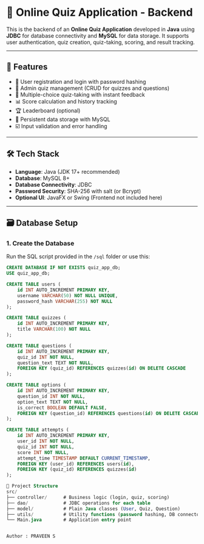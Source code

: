 # 🧠 Online Quiz Application - Backend

This is the backend of an **Online Quiz Application** developed in **Java** using **JDBC** for database connectivity and **MySQL** for data storage. It supports user authentication, quiz creation, quiz-taking, scoring, and result tracking.

---

## 📌 Features

- 🔐 User registration and login with password hashing
- 📝 Admin quiz management (CRUD for quizzes and questions)
- 🎯 Multiple-choice quiz-taking with instant feedback
- 📊 Score calculation and history tracking
- 🏆 Leaderboard (optional)
- 💾 Persistent data storage with MySQL
- ☑️ Input validation and error handling

---

## 🛠️ Tech Stack

- **Language**: Java (JDK 17+ recommended)
- **Database**: MySQL 8+
- **Database Connectivity**: JDBC
- **Password Security**: SHA-256 with salt (or Bcrypt)
- **Optional UI**: JavaFX or Swing (Frontend not included here)

---

## 🗃️ Database Setup

### 1. Create the Database

Run the SQL script provided in the `/sql` folder or use this:

```sql
CREATE DATABASE IF NOT EXISTS quiz_app_db;
USE quiz_app_db;

CREATE TABLE users (
    id INT AUTO_INCREMENT PRIMARY KEY,
    username VARCHAR(50) NOT NULL UNIQUE,
    password_hash VARCHAR(255) NOT NULL
);

CREATE TABLE quizzes (
    id INT AUTO_INCREMENT PRIMARY KEY,
    title VARCHAR(100) NOT NULL
);

CREATE TABLE questions (
    id INT AUTO_INCREMENT PRIMARY KEY,
    quiz_id INT NOT NULL,
    question_text TEXT NOT NULL,
    FOREIGN KEY (quiz_id) REFERENCES quizzes(id) ON DELETE CASCADE
);

CREATE TABLE options (
    id INT AUTO_INCREMENT PRIMARY KEY,
    question_id INT NOT NULL,
    option_text TEXT NOT NULL,
    is_correct BOOLEAN DEFAULT FALSE,
    FOREIGN KEY (question_id) REFERENCES questions(id) ON DELETE CASCADE
);

CREATE TABLE attempts (
    id INT AUTO_INCREMENT PRIMARY KEY,
    user_id INT NOT NULL,
    quiz_id INT NOT NULL,
    score INT NOT NULL,
    attempt_time TIMESTAMP DEFAULT CURRENT_TIMESTAMP,
    FOREIGN KEY (user_id) REFERENCES users(id),
    FOREIGN KEY (quiz_id) REFERENCES quizzes(id)
);

🔧 Project Structure
src/
├── controller/      # Business logic (login, quiz, scoring)
├── dao/             # JDBC operations for each table
├── model/           # Plain Java classes (User, Quiz, Question)
├── utils/           # Utility functions (password hashing, DB connector)
└── Main.java        # Application entry point


Author : PRAVEEN S
